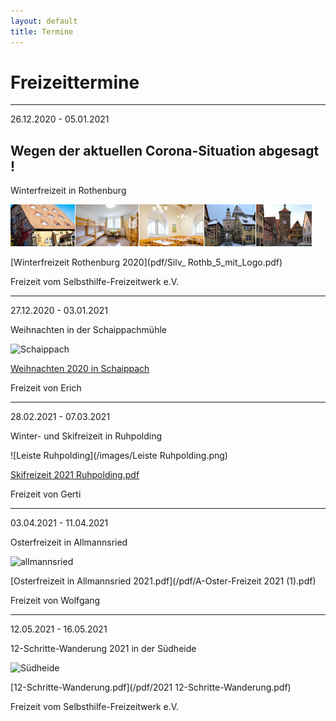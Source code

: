 ```yaml
---
layout: default
title: Termine
---
```

# Freizeittermine

-------------------------------------------------------------------------------

26.12.2020 - 05.01.2021

## Wegen der aktuellen Corona-Situation abgesagt !

Winterfreizeit in Rothenburg

![Rothenburg op der Tauber](/images/rothenburg.png)

[Winterfreizeit Rothenburg 2020](pdf/Silv_ Rothb_5_mit_Logo.pdf)

Freizeit vom Selbsthilfe-Freizeitwerk e.V. 

---------------------------------------------------------------------------------
27.12.2020 - 03.01.2021

Weihnachten in der Schaippachmühle

![Schaippach](/images/schaippach.jpeg)

[Weihnachten 2020 in Schaippach](pdf/Einladung_Weihnachtsfreizeit_Schaippach_2020neu.pdf)

Freizeit von Erich

---------------------------------------------------------------------------------

28.02.2021 - 07.03.2021

Winter- und Skifreizeit in Ruhpolding

![Leiste Ruhpolding](/images/Leiste Ruhpolding.png)

[Skifreizeit 2021 Ruhpolding.pdf](/pdf/A_Winter_und_Skifreizeit_2021.pdf)

Freizeit von Gerti

----------------------------------------------------------------------------------

03.04.2021 - 11.04.2021

Osterfreizeit in Allmannsried

![allmannsried](/images/allmansried.jpeg)

[Osterfreizeit in Allmannsried 2021.pdf](/pdf/A-Oster-Freizeit 2021 (1).pdf)

Freizeit von Wolfgang

------------------------------------------------------------------------------

12.05.2021 - 16.05.2021

12-Schritte-Wanderung 2021 in der Südheide

![Südheide](/images/wanderungsuedheide.png)

[12-Schritte-Wanderung.pdf](/pdf/2021 12-Schritte-Wanderung.pdf)

Freizeit vom Selbsthilfe-Freizeitwerk e.V.
